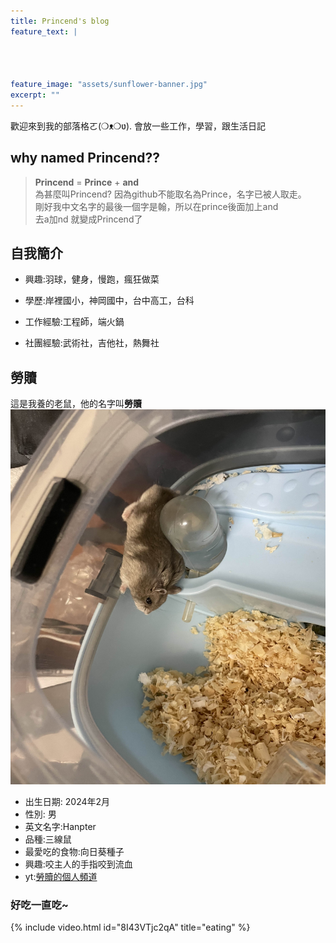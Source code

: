 ```yaml
---
title: Princend's blog
feature_text: |  
  
    
      
  
feature_image: "assets/sunflower-banner.jpg"
excerpt: ""
---
```


歡迎來到我的部落格ㄛ(❍ᴥ❍ʋ).
會放一些工作，學習，跟生活日記

## why named Princend??
>**Princend** = **Prince** + **and**  
>  為甚麼叫Princend? 因為github不能取名為Prince，名字已被人取走。  
>  剛好我中文名字的最後一個字是翰，所以在prince後面加上and  
>  去a加nd 就變成Princend了
## 自我簡介
- 興趣:羽球，健身，慢跑，瘋狂做菜
- 學歷:岸裡國小，神岡國中，台中高工，台科
- 工作經驗:工程師，端火鍋

- 社團經驗:武術社，吉他社，熱舞社


## 勞贖
這是我養的老鼠，他的名字叫**勞贖**
<img src="assets/mouse.jpg" alt="mouse" width="600" height="600">
<br>

* 出生日期:
  2024年2月
* 性別:
  男
* 英文名字:Hanpter
* 品種:三線鼠
* 最愛吃的食物:向日葵種子
* 興趣:咬主人的手指咬到流血   
* yt:[勞贖的個人頻道](<https://www.youtube.com/@Hanpter-han87>) 

### 好吃一直吃~
{% include video.html id="8I43VTjc2qA" title="eating" %}

